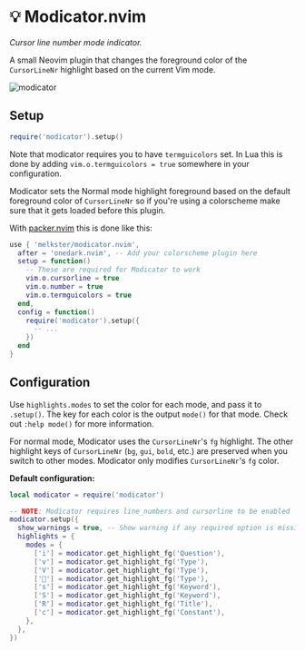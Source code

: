 # 💡 Modicator.nvim

_Cursor line number mode indicator._

A small Neovim plugin that changes the foreground color of the `CursorLineNr` highlight based on the current Vim mode.

![modicator](https://user-images.githubusercontent.com/15816726/194103616-5fb6d1d3-5049-43cd-83da-20ed0c207d42.gif)

## Setup

```lua
require('modicator').setup()
```

Note that modicator requires you to have `termguicolors` set. In Lua this is done by adding `vim.o.termguicolors = true` somewhere in your configuration.

Modicator sets the Normal mode highlight foreground based on the default foreground color of `CursorLineNr` so if you're using a colorscheme make sure that it gets loaded before this plugin.

With [packer.nvim](https://github.com/wbthomason/packer.nvim/) this is done like this:

```lua
use { 'melkster/modicator.nvim',
  after = 'onedark.nvim', -- Add your colorscheme plugin here
  setup = function()
    -- These are required for Modicator to work
    vim.o.cursorline = true
    vim.o.number = true
    vim.o.termguicolors = true
  end,
  config = function()
    require('modicator').setup({
      -- ...
    })
  end
}
```

## Configuration

Use `highlights.modes` to set the color for each mode, and pass it to `.setup()`. The key for each color is the output `mode()` for that mode. Check out `:help mode()` for more information.

For normal mode, Modicator uses the `CursorLineNr`'s `fg` highlight. The other highlight keys of `CursorLineNr` (`bg`, `gui`, `bold`, etc.) are preserved when you switch to other modes. Modicator only modifies `CursorLineNr`'s `fg` color.

**Default configuration:**

```lua
local modicator = require('modicator')

-- NOTE: Modicator requires line_numbers and cursorline to be enabled
modicator.setup({
  show_warnings = true, -- Show warning if any required option is missing
  highlights = {
    modes = {
      ['i'] = modicator.get_highlight_fg('Question'),
      ['v'] = modicator.get_highlight_fg('Type'),
      ['V'] = modicator.get_highlight_fg('Type'),
      [''] = modicator.get_highlight_fg('Type'),
      ['s'] = modicator.get_highlight_fg('Keyword'),
      ['S'] = modicator.get_highlight_fg('Keyword'),
      ['R'] = modicator.get_highlight_fg('Title'),
      ['c'] = modicator.get_highlight_fg('Constant'),
    },
  },
})
```
